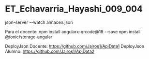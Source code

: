 # ET_Echavarria_Hayashi_009_004

json-server --watch almacen.json

Para el docente:
npm install angularx-qrcode@18 --save
npm install @ionic/storage-angular

DeployJson Docente: https://github.com/Jairos1/ApiData1
DeployJson Alumno: https://github.com/Jairos1/ApiData2
